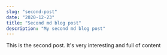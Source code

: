 ```yaml
---
slug: "second-post"
date: "2020-12-23"
title: "Second md blog post"
description: "My second md blog post"
---
```


This is the second post. It's very interesting and full of content
